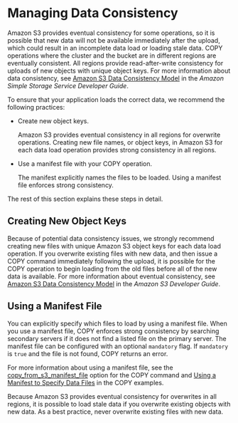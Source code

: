 # Managing Data Consistency<a name="managing-data-consistency"></a>

Amazon S3 provides eventual consistency for some operations, so it is possible that new data will not be available immediately after the upload, which could result in an incomplete data load or loading stale data\. COPY operations where the cluster and the bucket are in different regions are eventually consistent\. All regions provide read\-after\-write consistency for uploads of new objects with unique object keys\. For more information about data consistency, see [Amazon S3 Data Consistency Model](https://docs.aws.amazon.com/AmazonS3/latest/dev/Introduction.html#ConsistencyModel) in the *Amazon Simple Storage Service Developer Guide*\.

To ensure that your application loads the correct data, we recommend the following practices:
+ Create new object keys\. 

  Amazon S3 provides eventual consistency in all regions for overwrite operations\. Creating new file names, or object keys, in Amazon S3 for each data load operation provides strong consistency in all regions\. 
+ Use a manifest file with your COPY operation\. 

  The manifest explicitly names the files to be loaded\. Using a manifest file enforces strong consistency\.

The rest of this section explains these steps in detail\.

## Creating New Object Keys<a name="creating-new-keys"></a>

Because of potential data consistency issues, we strongly recommend creating new files with unique Amazon S3 object keys for each data load operation\. If you overwrite existing files with new data, and then issue a COPY command immediately following the upload, it is possible for the COPY operation to begin loading from the old files before all of the new data is available\. For more information about eventual consistency, see [Amazon S3 Data Consistency Model](https://docs.aws.amazon.com/AmazonS3/latest/dev/Introduction.html#ConsistencyMode) in the *Amazon S3 Developer Guide*\.

## Using a Manifest File<a name="using-a-manifest-file"></a>

You can explicitly specify which files to load by using a manifest file\. When you use a manifest file, COPY enforces strong consistency by searching secondary servers if it does not find a listed file on the primary server\. The manifest file can be configured with an optional `mandatory` flag\. If `mandatory` is `true` and the file is not found, COPY returns an error\.

For more information about using a manifest file, see the [copy_from_s3_manifest_file](copy-parameters-data-source-s3.md#copy-manifest-file) option for the COPY command and [Using a Manifest to Specify Data Files](r_COPY_command_examples.md#copy-command-examples-manifest) in the COPY examples\. 

Because Amazon S3 provides eventual consistency for overwrites in all regions, it is possible to load stale data if you overwrite existing objects with new data\. As a best practice, never overwrite existing files with new data\.